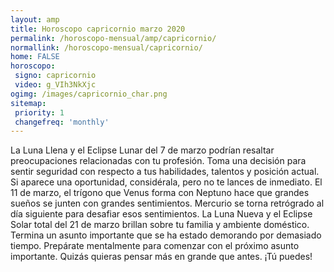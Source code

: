 ```yaml
---
layout: amp
title: Horoscopo capricornio marzo 2020 
permalink: /horoscopo-mensual/amp/capricornio/
normallink: /horoscopo-mensual/capricornio/
home: FALSE
horoscopo:
 signo: capricornio
 video: g_VIh3NkXjc
ogimg: /images/capricornio_char.png
sitemap:
 priority: 1
 changefreq: 'monthly'
---
```



La Luna Llena y el Eclipse Lunar del 7 de marzo podrían resaltar preocupaciones relacionadas con tu profesión. Toma una decisión para sentir seguridad con respecto a tus habilidades, talentos y posición actual. Si aparece una oportunidad, considérala, pero no te lances de inmediato. El 11 de marzo, el trígono que Venus forma con Neptuno hace que grandes sueños se junten con grandes sentimientos. Mercurio se torna retrógrado al día siguiente para desafiar esos sentimientos. La Luna Nueva y el Eclipse Solar total del 21 de marzo brillan sobre tu familia y ambiente doméstico. Termina un asunto importante que se ha estado demorando por demasiado tiempo. Prepárate mentalmente para comenzar con el próximo asunto importante. Quizás quieras pensar más en grande que antes. ¡Tú puedes! 